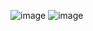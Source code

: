 ![image](https://github.com/user-attachments/assets/c75e318a-4789-4643-878e-fff6ead55985)
![image](https://github.com/user-attachments/assets/60b99fe4-2f37-41e1-9fa2-6623d440a7d4)
